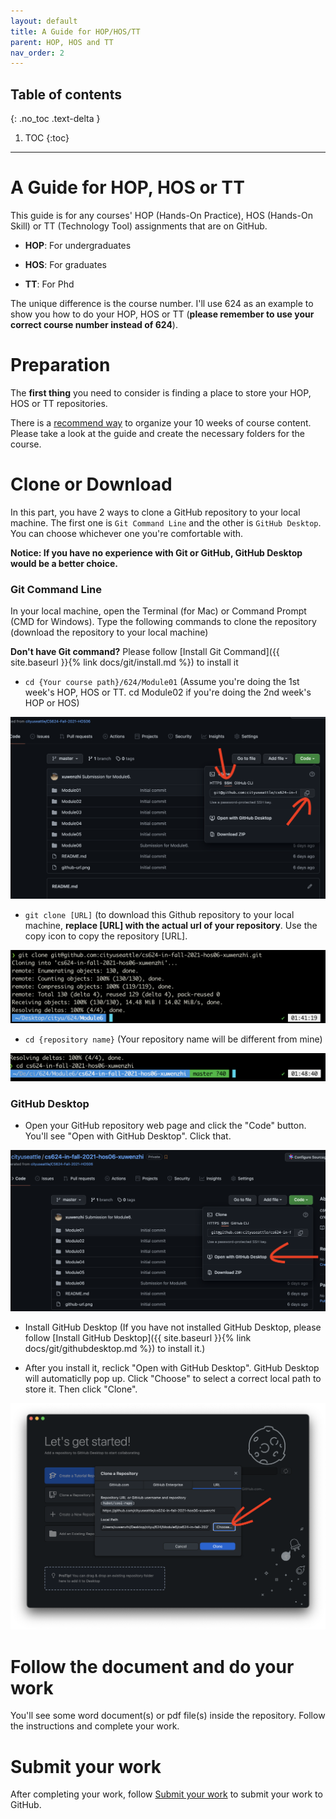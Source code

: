 ```yaml
---
layout: default
title: A Guide for HOP/HOS/TT
parent: HOP, HOS and TT
nav_order: 2
---
```



## Table of contents
{: .no_toc .text-delta }

1. TOC
{:toc}

---


# A Guide for HOP, HOS or TT


This guide is for any courses' HOP (Hands-On Practice), HOS (Hands-On Skill) or TT (Technology Tool) assignments that are on GitHub. 

- **HOP**: For undergraduates

- **HOS**: For graduates

- **TT**: For Phd

The unique difference is the course number. I'll use 624 as an example to show you how to do your HOP, HOS or TT (**please remember to use your correct course number instead of 624**).

# Preparation

The **first thing** you need to consider is finding a place to store your HOP, HOS or TT repositories. 

There is a [recommend way](../organization/) to organize your 10 weeks of course content. Please take a look at the guide and create the necessary folders for the course.

# Clone or Download

In this part, you have 2 ways to clone a GitHub repository to your local machine. The first one is `Git Command Line` and the other is `GitHub Desktop`. You can choose whichever one you're comfortable with.

**Notice: If you have no experience with Git or GitHub, GitHub Desktop would be a better choice.**


### Git Command Line

In your local machine, open the Terminal (for Mac) or Command Prompt (CMD for Windows). Type the following commands to clone the repository (download the repository to your local machine)

**Don't have Git command?** Please follow [Install Git Command]({{ site.baseurl }}{% link docs/git/install.md %}) to install it

* `cd {Your course path}/624/Module01` (Assume you're doing the 1st week's HOP, HOS or TT. cd Module02 if you're doing the 2nd week's HOP or HOS)

![HOP and HOS organized sturcture](/assets/images/hos-readme-sample.png)

* `git clone [URL]` (to download this Github repository to your local machine, **replace [URL] with the actual url of your repository**. Use the copy icon to copy the repository [URL].

![HOP and HOS organized sturcture](/assets/images/hos-readme-clone.png)

* `cd {repository name}` (Your repository name will be different from mine)

![HOP and HOS organized sturcture](/assets/images/hos-readme-cd.png)

### GitHub Desktop

* Open your GitHub repository web page and click the "Code" button. You'll see "Open with GitHub Desktop". Click that.

![](/assets/images/hos-readme-clone-desktop.png)

* Install GitHub Desktop (If you have not installed GitHub Desktop, please follow [Install GitHub Desktop]({{ site.baseurl }}{% link docs/git/githubdesktop.md %}) to install it.)

* After you install it, reclick "Open with GitHub Desktop". GitHub Desktop will automaticlly pop up. Click "Choose" to select a correct local path to store it. Then click "Clone".

![](/assets/images/github-desktop-clone.png)



# Follow the document and do your work

You'll see some word document(s) or pdf file(s) inside the repository. Follow the instructions and complete your work.


# Submit your work

After completing your work, follow [Submit your work](../submit/) to submit your work to GitHub.
